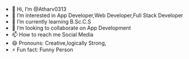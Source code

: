 - 👋 Hi, I’m @Atharv0313
- 👀 I’m interested in App Developer,Web Developer,Full Stack Developer
- 🌱 I’m currently learning B.Sc.C.S 
- 💞️ I’m looking to collaborate on App Development
- 📫 How to reach me Social Media 
- 😄 Pronouns: Creative,logically Strong,
- ⚡ Fun fact: Funny Person

<!---
Atharv0313/Atharv0313 is a ✨ special ✨ repository because its `README.md` (this file) appears on your GitHub profile.
You can click the Preview link to take a look at your changes.
--->
